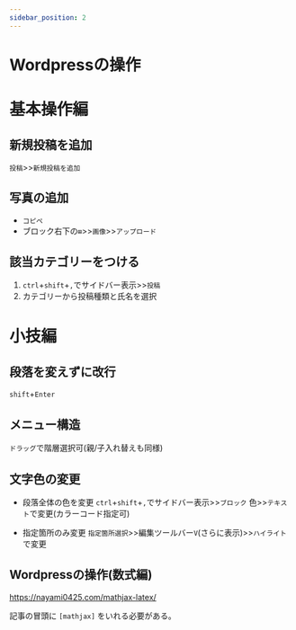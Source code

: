 ```yaml
---
sidebar_position: 2
---
```


# Wordpressの操作

# **基本操作編**

## 新規投稿を追加

`投稿`>>`新規投稿を追加`

## 写真の追加

- `コピペ`
- ブロック右下の`⊞`>>`画像`>>`アップロード`

## 該当カテゴリーをつける

1. `ctrl`+`shift`+`,`でサイドバー表示>>`投稿`
1. カテゴリーから投稿種類と氏名を選択

# **小技編**

## 段落を変えずに改行

`shift`+`Enter`

## メニュー構造

`ドラッグ`で階層選択可(親/子入れ替えも同様)

## 文字色の変更

- 段落全体の色を変更
  `ctrl`+`shift`+`,`でサイドバー表示>>`ブロック`
  色>>`テキスト`で変更(カラーコード指定可)

- 指定箇所のみ変更
  `指定箇所選択`>>編集ツールバー`V`(さらに表示)>>`ハイライト`で変更


## Wordpressの操作(数式編)
  https://nayami0425.com/mathjax-latex/
  
記事の冒頭に
`[mathjax]`
をいれる必要がある。

